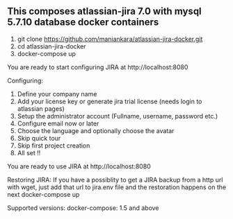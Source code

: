 This composes atlassian-jira 7.0 with mysql 5.7.10 database docker containers
----------------------------------------------------------------------------

1. git clone https://github.com/maniankara/atlassian-jira-docker.git
2. cd atlassian-jira-docker
3. docker-compose up

You are ready to start configuring JIRA at http://localhost:8080

Configuring:
1. Define your company name
2. Add your license key or generate jira trial license (needs login to atlassian pages)
3. Setup the administrator account (Fullname, username, password etc.)
4. Configure email now or later
5. Choose the language and optionally choose the avatar
6. Skip quick tour
7. Skip first project creation 
8. All set !!

You are ready to use JIRA at http://localhost:8080

Restoring JIRA:
  If you have a possiblity to get a JIRA backup from a http url with wget, 
just add that url to jira.env file and the restoration happens on the next docker-compose up

Supported versions:
docker-compose: 1.5 and above 
